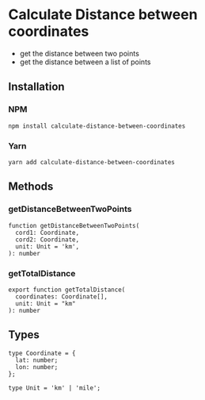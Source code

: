 # Calculate Distance between coordinates

- get the distance between two points
- get the distance between a list of points

## Installation

### NPM

```
npm install calculate-distance-between-coordinates
```

### Yarn

```
yarn add calculate-distance-between-coordinates
```

## Methods

### getDistanceBetweenTwoPoints

```
function getDistanceBetweenTwoPoints(
  cord1: Coordinate,
  cord2: Coordinate,
  unit: Unit = 'km',
): number
```

### getTotalDistance

```
export function getTotalDistance(
  coordinates: Coordinate[],
  unit: Unit = "km"
): number
```

## Types

```
type Coordinate = {
  lat: number;
  lon: number;
};

type Unit = 'km' | 'mile';

```
